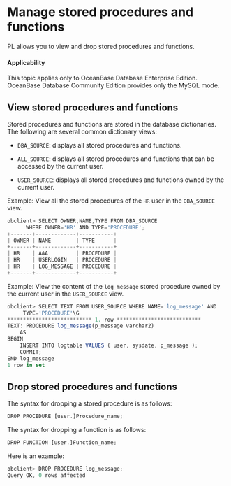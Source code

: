 Manage stored procedures and functions
==============================

PL allows you to view and drop stored procedures and functions.

  <main id="notice" >
    <h4>Applicability</h4>
    <p>This topic applies only to OceanBase Database Enterprise Edition. OceanBase Database Community Edition provides only the MySQL mode. </p>
  </main>

View stored procedures and functions
------------------------------

Stored procedures and functions are stored in the database dictionaries. The following are several common dictionary views:

* `DBA_SOURCE`: displays all stored procedures and functions.



* `ALL_SOURCE`: displays all stored procedures and functions that can be accessed by the current user.



* `USER_SOURCE`: displays all stored procedures and functions owned by the current user.






Example: View all the stored procedures of the `HR` user in the `DBA_SOURCE` view.

```javascript
obclient> SELECT OWNER,NAME,TYPE FROM DBA_SOURCE
      WHERE OWNER='HR' AND TYPE='PROCEDURE';
+-------+-------------+-----------+
| OWNER | NAME        | TYPE      |
+-------+-------------+-----------+
| HR    | AAA         | PROCEDURE |
| HR    | USERLOGIN   | PROCEDURE |
| HR    | LOG_MESSAGE | PROCEDURE |
+-------+-------------+-----------+
```



Example: View the content of the `log_message` stored procedure owned by the current user in the `USER_SOURCE` view.

```javascript
obclient> SELECT TEXT FROM USER_SOURCE WHERE NAME='log_message' AND
     TYPE='PROCEDURE'\G
*************************** 1. row ***************************
TEXT: PROCEDURE log_message(p_message varchar2)
    AS
BEGIN
    INSERT INTO logtable VALUES ( user, sysdate, p_message );   
    COMMIT;
END log_message
1 row in set
```



Drop stored procedures and functions
------------------------------

The syntax for dropping a stored procedure is as follows:

```javascript
DROP PROCEDURE [user.]Procedure_name;
```



The syntax for dropping a function is as follows:

```javascript
DROP FUNCTION [user.]Function_name;
```



Here is an example:

```javascript
obclient> DROP PROCEDURE log_message;
Query OK, 0 rows affected
```


